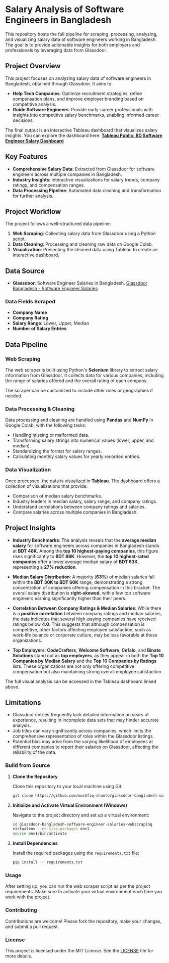 # Salary Analysis of Software Engineers in Bangladesh

This repository hosts the full pipeline for scraping, processing, analyzing, and visualizing salary data of software engineers working in Bangladesh. The goal is to provide actionable insights for both employers and professionals by leveraging data from Glassdoor.

## Project Overview

This project focuses on analyzing salary data of software engineers in Bangladesh, obtained through Glassdoor. It aims to:
- **Help Tech Companies**: Optimize recruitment strategies, refine compensation plans, and improve employer branding based on competitive analysis.
- **Guide Software Engineers**: Provide early-career professionals with insights into competitive salary benchmarks, enabling informed career decisions.

The final output is an interactive Tableau dashboard that visualizes salary insights. You can explore the dashboard here:
[**Tableau Public: BD Software Engineer Salary Dashboard**](https://public.tableau.com/views/TableauDashboard_17272858139270/BDSoftwareEngineerSalaryDashboard?:language=en-US&publish=yes&:sid=&:redirect=auth&:display_count=n&:origin=viz_share_link)

## Key Features
- **Comprehensive Salary Data**: Extracted from Glassdoor for software engineers across multiple companies in Bangladesh.
- **Industry Insights**: Interactive visualizations for salary trends, company ratings, and compensation ranges.
- **Data Processing Pipeline**: Automated data cleaning and transformation for further analysis.

## Project Workflow

The project follows a well-structured data pipeline:
1. **Web Scraping**: Collecting salary data from Glassdoor using a Python script.
2. **Data Cleaning**: Processing and cleaning raw data on Google Colab.
3. **Visualization**: Presenting the cleaned data using Tableau to create an interactive dashboard.

## Data Source

- **Glassdoor**: Software Engineer Salaries in Bangladesh.
  [Glassdoor Bangladesh - Software Engineer Salaries](https://www.glassdoor.com/Salaries/software-engineer-salary-SRCH_IM1237_KO0,17.htm)
  
### Data Fields Scraped
- **Company Name**
- **Company Rating**
- **Salary Range**: Lower, Upper, Median
- **Number of Salary Entries**

## Data Pipeline

### Web Scraping

The web scraper is built using Python's **Selenium** library to extract salary information from Glassdoor. It collects data for various companies, including the range of salaries offered and the overall rating of each company.

The scraper can be customized to include other roles or geographies if needed.

### Data Processing & Cleaning

Data processing and cleaning are handled using **Pandas** and **NumPy** in Google Colab, with the following tasks:
- Handling missing or malformed data.
- Transforming salary strings into numerical values (lower, upper, and median).
- Standardizing the format for salary ranges.
- Calculating monthly salary values for yearly recorded entries.

### Data Visualization

Once processed, the data is visualized in **Tableau**. The dashboard offers a collection of visualizations that provide:
- Comparison of median salary benchmarks.
- Industry leaders in median salary, salary range, and company ratings.
- Understand correlations between company ratings and salaries.
- Compare salaries across multiple companies in Bangladesh.

## Project Insights

- **Industry Benchmarks**: The analysis reveals that the **average median salary** for software engineers across companies in Bangladesh stands at **BDT 48K**. Among the **top 10 highest-paying companies**, this figure rises significantly to **BDT 86K**. However, the **top 10 highest-rated companies** offer a lower average median salary of **BDT 63K**, representing a **27% reduction**.

- **Median Salary Distribution**: A majority (**63%**) of median salaries fall within the **BDT 30K to BDT 60K** range, demonstrating a strong concentration of companies offering compensation in this bracket. The overall salary distribution is **right-skewed**, with a few top software engineers earning significantly higher than their peers.

- **Correlation Between Company Ratings & Median Salaries**: While there is a **positive correlation** between company ratings and median salaries, the data indicates that several high-paying companies have received ratings below **4.0**. This suggests that although compensation is competitive, other factors affecting employee satisfaction, such as work-life balance or corporate culture, may be less favorable at these organizations.

- **Top Employers**: **CodeCrafters**, **Welcome Software**, **Cefalo**, and **Binate Solutions** stand out as **top employers**, as they appear in both the **Top 10 Companies by Median Salary** and the **Top 10 Companies by Ratings** lists. These organizations are not only offering competitive compensation but also maintaining strong overall employee satisfaction.
  
The full visual analysis can be accessed in the Tableau dashboard linked above.

## Limitations

- Glassdoor entries frequently lack detailed information on years of experience, resulting in incomplete data sets that may hinder accurate analysis.
- Job titles can vary significantly across companies, which limits the comprehensive representation of roles within the Glassdoor listings.
- Potential bias may arise from the varying likelihood of employees at different companies to report their salaries on Glassdoor, affecting the reliability of the data.

### Build from Source

1. **Clone the Repository**

   Clone this repository to your local machine using Git:

   ```bash
   git clone https://github.com/mushfiq-shanto/glassdoor-bangladesh-software-engineer-salaries-webscraping.git
   ```

2. **Initialize and Activate Virtual Environment (Windows)**

   Navigate to the project directory and set up a virtual environment:

   ```bash
   cd glassdoor-bangladesh-software-engineer-salaries-webscraping
   virtualenv --no-site-packages env1
   source env1/bin/activate
   ```

3. **Install Dependencies**

   Install the required packages using the `requirements.txt` file:

   ```bash
   pip install -r requirements.txt
   ```

### Usage

After setting up, you can run the web scraper script as per the project requirements. Make sure to activate your virtual environment each time you work with the project.

### Contributing

Contributions are welcome! Please fork the repository, make your changes, and submit a pull request.

### License

This project is licensed under the MIT License. See the [LICENSE](LICENSE) file for more details.
